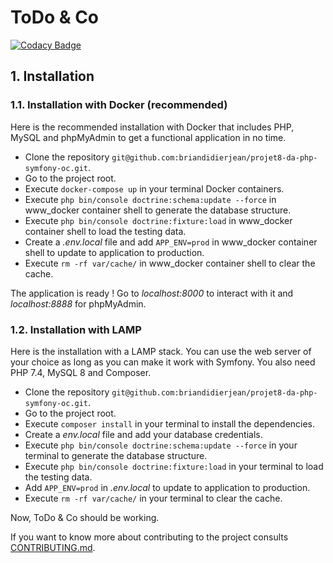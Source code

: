 ToDo & Co
========

[![Codacy Badge](https://api.codacy.com/project/badge/Grade/6de9261137d34ae0b819fe39d9812984)](https://app.codacy.com/gh/briandidierjean/projet8-da-php-symfony-oc?utm_source=github.com&utm_medium=referral&utm_content=briandidierjean/projet8-da-php-symfony-oc&utm_campaign=Badge_Grade_Settings)

## 1. Installation

### 1.1. Installation with Docker (recommended)

Here is the recommended installation with Docker that includes PHP, MySQL and phpMyAdmin to get a functional application in no
time.

- Clone the repository `git@github.com:briandidierjean/projet8-da-php-symfony-oc.git`.
- Go to the project root.
- Execute `docker-compose up` in your terminal Docker containers.
- Execute `php bin/console doctrine:schema:update --force` in www_docker container shell to generate the database
  structure.
- Execute `php bin/console doctrine:fixture:load` in www_docker container shell to load the testing data.
- Create a *.env.local* file and add `APP_ENV=prod` in www_docker container shell to update to application to
  production.
- Execute `rm -rf var/cache/` in www_docker container shell to clear the cache.

The application is ready ! Go to *localhost:8000* to interact with it and *localhost:8888* for phpMyAdmin.

### 1.2. Installation with LAMP

Here is the installation with a LAMP stack. You can use the web server of your choice as long as you can make it work
with Symfony. You also need PHP 7.4, MySQL 8 and Composer.

- Clone the repository `git@github.com:briandidierjean/projet8-da-php-symfony-oc.git`.
- Go to the project root.
- Execute `composer install` in your terminal to install the dependencies.
- Create a *env.local* file and add your database credentials.
- Execute `php bin/console doctrine:schema:update --force` in your terminal to generate the database structure.
- Execute `php bin/console doctrine:fixture:load` in your terminal to load the testing data.
- Add `APP_ENV=prod` in *.env.local* to update to application to production.
- Execute `rm -rf var/cache/` in your terminal to clear the cache.

Now, ToDo & Co should be working.

If you want to know more about contributing to the project consults [CONTRIBUTING.md](CONTRIBUTING.md).
